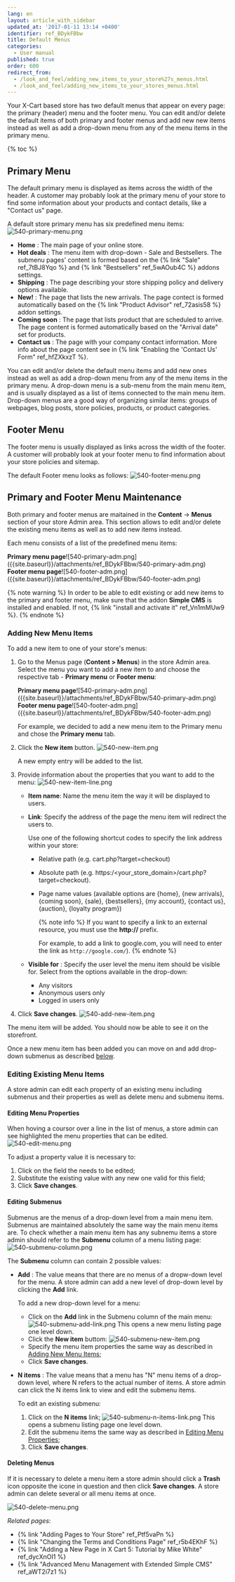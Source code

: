 ```yaml
---
lang: en
layout: article_with_sidebar
updated_at: '2017-01-11 13:14 +0400'
identifier: ref_BDykFBbw
title: Default Menus
categories:
  - User manual
published: true
order: 600
redirect_from:
  - /look_and_feel/adding_new_items_to_your_store%27s_menus.html
  - /look_and_feel/adding_new_items_to_your_stores_menus.html
---
```

Your X-Cart based store has two default menus that appear on every page: the primary (header) menu and the footer menu. You can edit and/or delete the default items of both primary and footer menus and add new new items instead as well as add a drop-down menu from any of the menu items in the primary menu.

{% toc %}

## Primary Menu

The default primary menu is displayed as items across the width of the header. A customer may probably look at the primary menu of your store to find some information about your products and contact details, like a "Contact us" page.

A default store primary menu has six predefined menu items:
![540-primary-menu.png]({{site.baseurl}}/attachments/ref_BDykFBbw/540-primary-menu.png)

* **Home** : The main page of your online store.
* **Hot deals** : The menu item with drop-down - Sale and Bestsellers. The submenu pages' content is formed based on the {% link "Sale" ref_7tBJ8Yqo %} and {% link "Bestsellers" ref_5wAOub4C %} addons settings.
* **Shipping** : The page describing your store shipping policy and delivery options available.
* **New!** : The page that lists the new arrivals. The page contect is formed automatically based on the {% link "Product Advisor" ref_72asis58 %} addon settings. 
* **Coming soon** : The page that lists product that are scheduled to arrive. The page content is formed automatically based on the "Arrival date" set for products.
* **Contact us** : The page with your company contact information. More info about the page content see in {% link "Enabling the 'Contact Us' Form" ref_hfZXkxzT %}.

You can edit and/or delete the default menu items and add new ones instead as well as add a drop-down menu from any of the menu items in the primary menu. A drop-down menu is a sub-menu from the main menu item, and is usually displayed as a list of items connected to the main menu item. Drop-down menus are a good way of organizing similar items: groups of webpages, blog posts, store policies, products, or product categories. 

## Footer Menu

The footer menu is usually displayed as links across the width of the footer. A customer will probably look at your footer menu to find information about your store policies and sitemap.

The default Footer menu looks as follows:
![540-footer-menu.png]({{site.baseurl}}/attachments/ref_BDykFBbw/540-footer-menu.png)

## Primary and Footer Menu Maintenance

Both primary and footer menus are maitained in the **Content** -> **Menus** section of your store Admin area. This section allows to edit and/or delete the existing menu items as well as to add new items instead. 

Each menu consists of a list of the predefined menu items:
<div class="ui stackable two column grid">
  <div class="column" markdown="span"><b>Primary menu page</b>![540-primary-adm.png]({{site.baseurl}}/attachments/ref_BDykFBbw/540-primary-adm.png)</div>
  <div class="column" markdown="span"><b>Footer menu page</b>![540-footer-adm.png]({{site.baseurl}}/attachments/ref_BDykFBbw/540-footer-adm.png)</div>
</div>

{% note warning %}
In order to be able to edit existing or add new items to the primary and footer menu, make sure that the addon **Simple CMS** is installed and enabled. If not, {% link "install and activate it" ref_Vn1mMUw9 %}.
{% endnote %}

### Adding New Menu Items

To add a new item to one of your store's menus:

1.  Go to the Menus page (**Content > Menus**) in the store Admin area. Select the menu you want to add a new item to and choose the respective tab - **Primary menu** or **Footer menu**:
    <div class="ui stackable two column grid">
      <div class="column" markdown="span"><b>Primary menu page</b>![540-primary-adm.png]({{site.baseurl}}/attachments/ref_BDykFBbw/540-primary-adm.png)</div>
      <div class="column" markdown="span"><b>Footer menu page</b>![540-footer-adm.png]({{site.baseurl}}/attachments/ref_BDykFBbw/540-footer-adm.png)</div>
    </div>
    
    For example, we decided to add a new menu item to the Primary menu and chose the **Primary menu** tab.
    
2.  Click the **New item** button.
    ![540-new-item.png]({{site.baseurl}}/attachments/ref_BDykFBbw/540-new-item.png)
    
    A new empty entry will be added to the list. 
    
3.  Provide information about the properties that you want to add to the menu:
    ![540-new-item-line.png]({{site.baseurl}}/attachments/ref_BDykFBbw/540-new-item-line.png)
    *   **Item name**: Name the menu item the way it will be displayed to users.
    *   **Link**: Specify the address of the page the menu item will redirect the users to. 
        
        Use one of the following shortcut codes to specify the link address within your store:
           * Relative path (e.g. cart.php?target=checkout)
           * Absolute path (e.g. https:/<your_store_domain>/cart.php?target=checkout).
           * Page name values (available options are  {home}, {new arrivals}, {coming soon}, {sale}, {bestsellers}, {my account}, {contact us}, {auction}, {loyalty program})

             {% note info %}
             If you want to specify a link to an external resource, you must use the **http://** prefix.
        
             For example, to add a link to google.com, you will need to enter the link as `http://google.com/`).
             {% endnote %}
     * **Visible for** : Specify the user level the menu item should be visible for. Select from the options available in the drop-down:
       * Any visitors
       * Anonymous users only
       * Logged in users only
     
4.  Click **Save changes**.
    ![540-add-new-item.png]({{site.baseurl}}/attachments/ref_BDykFBbw/540-add-new-item.png)

The menu item will be added. You should now be able to see it on the storefront.

Once a new menu item has been added you can move on and add drop-down submenus as described [below](https://kb.x-cart.com/look_and_feel/navigation/adding_new_items_to_your_stores_menus.html#editing-submenus "Default Menus"). 

### Editing Existing Menu Items

A store admin can edit each property of an existing menu including submenus and their properties as well as delete menu and submenu items.

#### Editing Menu Properties

When hoving a coursor over a line in the list of menus, a store admin can see highlighted the menu properties that can be edited. 
![540-edit-menu.png]({{site.baseurl}}/attachments/ref_BDykFBbw/540-edit-menu.png)

To adjust a property value it is necessary to:
1. Click on the field the needs to be edited;
2. Substitute the existing value with any new one valid for this field;
3. Click **Save changes**.

#### Editing Submenus

Submenus are the menus of a drop-down level from a main menu item. Submenus are maintained absolutely the same way the main menu items are. To check whether a main menu item has any subnemu items a store admin should refer to the **Submenu** column of a menu listing page:
![540-submenu-column.png]({{site.baseurl}}/attachments/ref_BDykFBbw/540-submenu-column.png)

The **Submenu** column can contain 2 possible values:

* **Add** : The value means that there are no menus of a dropw-down level for the menu. A store admin can add a new level of drop-down level by clicking the **Add** link.
  
  To add a new drop-down level for a menu:
  * Click on the **Add** link in the Submenu column of the main menu:
    ![540-submenu-add-link.png]({{site.baseurl}}/attachments/ref_BDykFBbw/540-submenu-add-link.png)
    This opens a new menu listing page one level down.
  * Click the **New item** buttom:
    ![540-submenu-new-item.png]({{site.baseurl}}/attachments/ref_BDykFBbw/540-submenu-new-item.png)
  * Specify the menu item properties the same way as described in [Adding New Menu Items](https://kb.x-cart.com/look_and_feel/navigation/adding_new_items_to_your_stores_menus.html#adding-new-menu-items "Default Menus");
  * Click **Save changes**.
  
* **N items** : The value means that a menu has "N" menu items of a drop-down level, where N refers to the actual number of items. A store admin can click the N items link to view and edit the submenu items. 

   To edit an existing submenu:
   1. Click on the **N items** link;
      ![540-submenu-n-items-link.png]({{site.baseurl}}/attachments/ref_BDykFBbw/540-submenu-n-items-link.png)
      This opens a submenu listing page one level down.
   2. Edit the submenu items the same way as described in [Editing Menu Properties](https://kb.x-cart.com/look_and_feel/navigation/adding_new_items_to_your_stores_menus.html#editing-menu-properties "Default Menus");
   3. Click **Save changes**.

#### Deleting Menus

If it is necessary to delete a menu item a store admin should click a **Trash** icon opposite the icone in question and then click **Save changes**. A store admin can delete several or all menu items at once. 

![540-delete-menu.png]({{site.baseurl}}/attachments/ref_BDykFBbw/540-delete-menu.png)


_Related pages:_

*   {% link "Adding Pages to Your Store" ref_Ptf5vaPn %}
*   {% link "Changing the Terms and Conditions Page" ref_r5b4EKhF %}
*   {% link "Adding a New Page in X Cart 5: Tutorial by Mike White" ref_dycXnOI1 %}
*   {% link "Advanced Menu Management with Extended Simple CMS" ref_aWT2i7z1 %}
